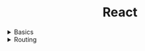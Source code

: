 <h1 align="center"> React </h1>

<details>
<summary>Basics</summary>
<hr/>

### Component Imports

| Class Component    | Functional Component          |
| ------------------ | ----------------------------- |
| `this.props.field` | import `props` as an argument |

### Children Imports

Children are basically the JSX passed between the component tags. These can be accessed by `this.props.children`

<hr/>
</details>

<details>
<summary>Routing</summary>

### Routing Installation

<hr/>
In react we don't have the concept of routing. We need to install a library:

Install:

    npm i react-router-dom@4.3.1

### Routing Setup

<hr/>

Import the `BrowserRouter` in `index.js` and wrap the app component with it:

    import React from "react";
    import ReactDOM from "react-dom";
    import { BrowserRouter } from "react-router-dom";
    import "./index.css";
    import App from "./App";
    import reportWebVitals from "./reportWebVitals";

    ReactDOM.render(
        <React.StrictMode>
            <BrowserRouter>
                <App />
            </BrowserRouter>
        </React.StrictMode>,
        document.getElementById("root")
    );

    // If you want to start measuring performance in your app, pass a function
    // to log results (for example: reportWebVitals(console.log))
    // or send to an analytics endpoint. Learn more: https://bit.ly/CRA-vitals
    reportWebVitals();

### Router Working

<hr/>

Import the `Route` component from `React Router Dom` where you want to setup your routes:

    import "./App.css";
    import { Route } from "react-router-dom";
    import Home from "./components/home";
    import Products from "./components/products";

    function App() {
    return (
        <div className="App">
            <Route path="/products" component={Products}></Route>
            <Route path="/" exact component={Home}></Route>
        </div>
    );
    }

    export default App;

Some Important key points

- Also in the above implementation, there is a bug. If we render any route `/something`, the `/` route will also fire itself, for that, use the `exact` param in the **Route** component.
- The other way of fixing the bug is to use the Switch Component. With this we dont need the exact keyword. Also when using Switch, make sure to keep the simplest route eg `/` in the end and complicated ones in the start.

        import "./App.css";
        import { Route, Switch } from "react-router-dom";
        import Home from "./components/home";
        import Products from "./components/products";

        function App() {
        return (
            <div className="App">
                <Switch>
                    <Route path="/" exact component={Home}></Route>
                    <Route path="/products" component={Products}></Route>
                </Switch>
            </div>
            );
        }

        export default App;

### Link

There is a bug in out app if we are using routing. If we goto the network tab and change the route, we will see some additional requests that are being made to download some data including `bundle.js`. This bundle.js has all the components of our react app. Everytime we change the route, it downloads it again which is bad for out app performance. for that, goto the `<a/>` link where our links for route are set, import `Link` and replace it with `<a><a/>`. also replace `href="/home"` with `to="/home"`. The code looks like this:

        import React from "react";
        import { Link } from "react-router-dom";

        const Navbar = () => {
        return (
            <React.Fragment>
            <nav class="navbar navbar-expand-lg navbar-light bg-light">
                <Link class="navbar-brand" to="/">
                    Navbar
                </Link>
                <button
                    class="navbar-toggler"
                    type="button"
                    data-toggle="collapse"
                    data-target="#navbarNav"
                    aria-controls="navbarNav"
                    aria-expanded="false"
                    aria-label="Toggle navigation"
                >
                    <span class="navbar-toggler-icon"></span>
                </button>
                <div class="collapse navbar-collapse" id="navbarNav">
                <ul class="navbar-nav">
                    <li class="nav-item active">
                    <Link class="nav-link" to="/">
                        Home <span class="sr-only">(current)</span>
                    </Link>
                    </li>
                    <li class="nav-item">
                    <Link class="nav-link" to="/products">
                        Products
                    </Link>
                    </li>
                </ul>
                </div>
            </nav>
            </React.Fragment>
        );
        };

        export default Navbar;

### Additional Parameters by Route

When we use `<Route></Route>` to setup a route in our app. this route passes some additional params to the component which is mapped to it, these are `history`, `location` and `match`. You can view these props in React Dev Tools in chrome and search for the component mapped to the Route. These props help in routing and stuff and can be used in development.

Also if we want to pass our own parameters in a component mapped to a `<Route></Route>`, we should do that using `render` instead of **component** property of Route:

        <Route
          path="/"
          exact
          render={() => <Home sortBy="newest" />}
        ></Route>

In the above method, the additional parameters passed by route are removed, to bring them back, use:

        <Route
          path="/"
          exact
          render={(props) => <Home sortBy="newest" {...props} />}
        ></Route>

### Route Parameters

</details>

<!-- <details>
<summary>Basics</summary>
<hr/>
<hr/>
</details> -->
